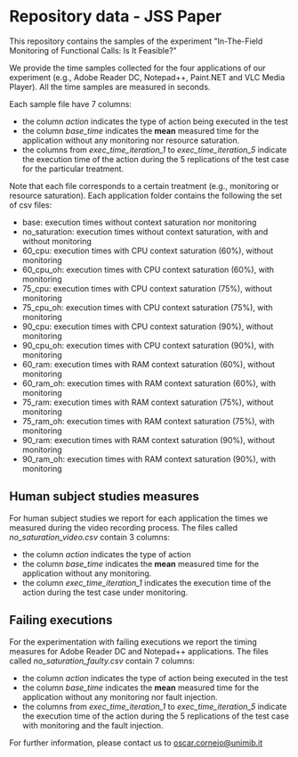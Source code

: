 # Repository data - JSS Paper

This repository contains the samples of the experiment "In-The-Field Monitoring of Functional Calls: Is It Feasible?"

We provide the time samples collected for the four applications of our experiment (e.g., Adobe Reader DC, Notepad++, Paint.NET and VLC Media Player). All the time samples are measured in seconds.

Each sample file have 7 columns:

* the column *action* indicates the type of action being executed in the test
* the column *base_time* indicates the **mean** measured time for the application without any monitoring nor resource saturation. 
* the columns from *exec_time_iteration_1* to *exec_time_iteration_5* indicate the execution time of the action during the 5 replications of the test case for the particular treatment.

Note that each file corresponds to a certain treatment (e.g., monitoring or resource saturation).
Each application folder contains the following the set of csv files:

* base:				execution times without context saturation nor monitoring
* no_saturation: 	execution times without context saturation, with and without monitoring
* 60_cpu: 			execution times with CPU context saturation (60%), without monitoring
* 60_cpu_oh:		execution times with CPU context saturation (60%), with monitoring
* 75_cpu:			execution times with CPU context saturation (75%), without monitoring
* 75_cpu_oh:		execution times with CPU context saturation (75%), with monitoring
* 90_cpu:			execution times with CPU context saturation (90%), without monitoring
* 90_cpu_oh:		execution times with CPU context saturation (90%), with monitoring 
* 60_ram: 			execution times with RAM context saturation (60%), without monitoring
* 60_ram_oh:		execution times with RAM context saturation (60%), with monitoring
* 75_ram:			execution times with RAM context saturation (75%), without monitoring
* 75_ram_oh:		execution times with RAM context saturation (75%), with monitoring
* 90_ram:			execution times with RAM context saturation (90%), without monitoring
* 90_ram_oh:		execution times with RAM context saturation (90%), with monitoring 

## Human subject studies measures

For human subject studies we report for each application the times we measured during the video recording process.
The files called *no_saturation_video.csv* contain 3 columns:

* the column *action* indicates the type of action
* the column *base_time* indicates the **mean** measured time for the application without any monitoring. 
* the column *exec_time_iteration_1* indicates the execution time of the action during the test case under monitoring.

## Failing executions

For the experimentation with failing executions we report the timing measures for Adobe Reader DC and Notepad++ applications.
The files called *no_saturation_faulty.csv* contain 7 columns:

* the column *action* indicates the type of action being executed in the test
* the column *base_time* indicates the **mean** measured time for the application without any monitoring nor fault injection. 
* the columns from *exec_time_iteration_1* to *exec_time_iteration_5* indicate the execution time of the action during the 5 replications of the test case with monitoring and the fault injection.

For further information, please contact us to oscar.cornejo@unimib.it
